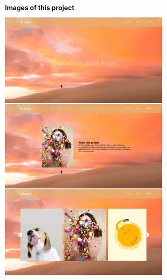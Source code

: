 ## Images of this project

![Picture of the first page](public/assets/Hobby-first-page.png)
![Picture of the about page](public/assets/Hobby-about-page.png)
![Picture of the gallery page](public/assets/Hobby-gallery-page.png)
